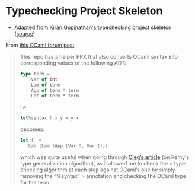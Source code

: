 # Typechecking Project Skeleton 

- Adapted from [Kiran Gopinathan's](https://kirancodes.me/index.html) typechecking project skeleton ([source](https://gitlab.com/-/snippets/2162015))

From [this OCaml forum post](https://discuss.ocaml.org/t/writing-type-inference-algorithms-in-ocaml/8191/15?u=ngernest):
> This repo has a helper PPX that also converts OCaml syntax into corresponding values of the following ADT:
> 
> ```ocaml
> type term =
>     Var of int
>   | Lam of term
>   | App of term * term
>   | Let of term * term
> ```
> i.e
> ```ocaml
> let%syntax f x y = y x 
> ```
> becomes:
> ```ocaml
> let f  = 
>    Lam (Lam (App (Var 0, Var 1)))
> ```
> which was quite useful when going through [Oleg’s article](https://okmij.org/ftp/ML/generalization.html) (on Remy's type generalization algorithm), as it allowed me to check the > type-checking algorithm at each step against OCaml’s one by simply removing the “%syntax” > annotation and checking the OCaml type for the term.
> 